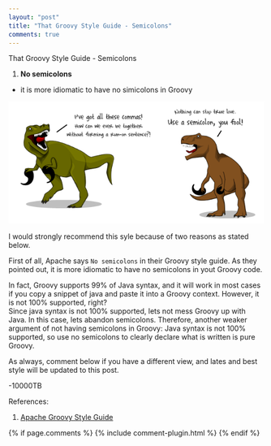 ```yaml
---
layout: "post"
title: "That Groovy Style Guide - Semicolons"
comments: true
---
```


That Groovy Style Guide - Semicolons

1. <Strong> No semicolons </Strong>  
* it is more idiomatic to have no simicolons in Groovy
  
  
  
![Semicolons dianosours](/images/semicolons-banner.png)
  
I would strongly recommend this syle because of two reasons as stated below.

First of all, Apache says `No semicolons` in their Groovy style guide. As they pointed out, 
it is more idiomatic to have no semicolons in yout Groovy code.

In fact, Groovy supports 99% of Java syntax, and it will work in most 
cases if you copy a snippet of java and paste it into a Groovy context. However, it is not 100% supported, right?  
Since java syntax is not 100% supported, lets not mess Groovy up with Java. In this case, lets abandon semicolons.
Therefore, another weaker argument of not having semicolons in Groovy: Java syntax is not 100% supported, so use no semicolons
to clearly declare what is written is pure Groovy.

As always, comment below if you have a different view, and lates and best style will be updated to this post.

-10000TB

References:  
1. [Apache Groovy Style Guide](http://groovy-lang.org/style-guide.html)

{% if page.comments %} 
{% include comment-plugin.html %}
{% endif %}